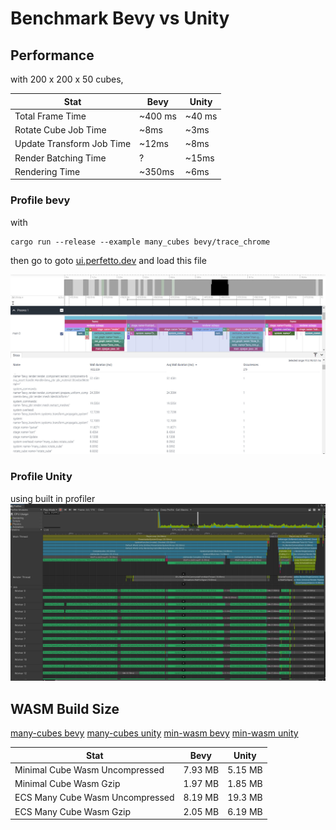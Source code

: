 # Benchmark Bevy vs Unity

## Performance

with 200 x 200 x 50 cubes,

| Stat                      | Bevy    | Unity  |
| ------------------------- | ------- | ------ |
| Total Frame Time          | ~400 ms | ~40 ms |
| Rotate Cube Job Time      | ~8ms    | ~3ms   |
| Update Transform Job Time | ~12ms   | ~8ms   |
| Render Batching Time      | ?       | ~15ms  |
| Rendering Time            | ~350ms  | ~6ms   |

### Profile bevy

with

```
cargo run --release --example many_cubes bevy/trace_chrome
```

then go to goto [ui.perfetto.dev](https://ui.perfetto.dev/) and load this file

![](./imgs/profile_bevy.jpg)

### Profile Unity

using built in profiler
![](./imgs/profile_unity.jpg)

## WASM Build Size

[many-cubes bevy](./examples/many_cubes.rs)
[many-cubes unity](./benchmark/unity-many-cubes/)
[min-wasm bevy](./benchmark/bevy-min-wasm/)
[min-wasm unity](./benchmark/unity-min-wasm/)

| Stat                            | Bevy    | Unity   |
| ------------------------------- | ------- | ------- |
| Minimal Cube Wasm Uncompressed  | 7.93 MB | 5.15 MB |
| Minimal Cube Wasm Gzip          | 1.97 MB | 1.85 MB |
| ECS Many Cube Wasm Uncompressed | 8.19 MB | 19.3 MB |
| ECS Many Cube Wasm Gzip         | 2.05 MB | 6.19 MB |
